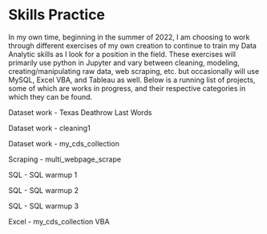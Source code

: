 # Skills Practice

In my own time, beginning in the summer of 2022, I am choosing to work through different exercises of my own creation to continue to train my Data Analytic skills as I look for a position in the field. These exercises will primarily use python in Jupyter and vary between cleaning, modeling, creating/manipulating raw data, web scraping, etc. but occasionally will use MySQL, Excel VBA, and Tableau as well. Below is a running list of projects, some of which are works in progress, and their respective categories in which they can be found.

Dataset work -    Texas Deathrow Last Words 

Dataset work -    cleaning1

Dataset work -    my_cds_collection

Scraping -        multi_webpage_scrape

SQL -             SQL warmup 1

SQL -             SQL warmup 2

SQL -             SQL warmup 3

Excel -           my_cds_collection VBA
